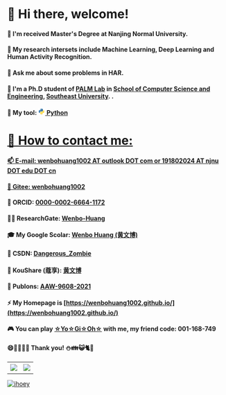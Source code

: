 # 👋 Hi there, welcome!
#### 🔭 I'm received Master's Degree at Nanjing Normal University.
#### 🌱 My research intersets include Machine Learning, Deep Learning and Human Activity Recognition.
#### 💬 Ask me about some problems in HAR.
#### 🧷 I'm a Ph.D student of <a href="http://palm.seu.edu.cn/">PALM Lab</a> in <a href="https://cse.seu.edu.cn/">School of Computer Science and Engineering</a>, <a href="https://www.seu.edu.cn/">Southeast University</a>. .
#### 🚀 My tool: <a href="https://www.python.org" target="_blank"> <img src="https://raw.githubusercontent.com/devicons/devicon/master/icons/python/python-original.svg" alt="python" width="16" height="16"/> Python
# 🎡 How to contact me: 
#### 📫 E-mail: wenbohuang1002 AT outlook DOT com or 191802024 AT njnu DOT edu DOT cn
#### 🎃 Gitee: [wenbohuang1002]( )
#### 📮 ORCID: [0000-0002-6664-1172]( )
#### 👩‍🎓 ResearchGate: [Wenbo-Huang]( )
#### 🎓 My Google Scolar: [Wenbo Huang (黄文博)]( )
#### 🌌 CSDN: [Dangerous_Zombie]( )
#### 🥚 KouShare (蔻享): [黄文博]( )
#### 🍚 Publons: [AAW-9608-2021]( )
#### ⚡ My Homepage is [https://wenbohuang1002.github.io/](https://wenbohuang1002.github.io/)
#### 🎮 You can play [☆Yo☆Gi☆Oh☆](http://ygo.163.com/) with me, my friend code: 001-168-749
#### 😄🦅🚁👯🗿 Thank you! ⛄👪😺🐈🔬
<table>
  <tr>
    <th><img src="https://github-readme-stats.vercel.app/api?username=wenbohuang1002&show_icons=true&count_private=true&hide=prs&theme=dark"/></th>
    <th><img src="https://github-readme-stats.vercel.app/api/top-langs/?username=wenbohuang1002&layout=compact&hide_border=true&langs_count=10&theme=dark"/></th>
  </tr>
  <tr>
   
  </tr>
</table>

[![ihoey](https://count.getloli.com/get/@wenbohuang1002)](https://wenbohuang1002.github.io)

<!--
**wenbohuang1002/wenbohuang1002** is a ✨ _special_ ✨ repository because its `README.md` (this file) appears on your GitHub profile.

Here are some ideas to get you started:

- 🔭 I’m currently working on ...
- 🌱 I’m currently learning ...
- 👯 I’m looking to collaborate on ...
- 🤔 I’m looking for help with ...
- 💬 Ask me about ...
- 📫 How to reach me: ...
- 😄 Pronouns: ...
- ⚡ Fun fact: ...
-->
